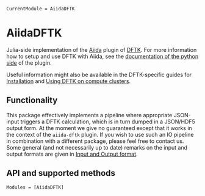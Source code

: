 ```@meta
CurrentModule = AiidaDFTK
```

# AiidaDFTK

Julia-side implementation of the [Aiida](https://aiida.net)
plugin of [DFTK](https://dftk.org).
For more information how to setup and use DFTK with Aiida,
see the [documentation of the python side](https://github.com/aiidaplugins/aiida-dftk)
of the plugin.

Useful information might also be available in the DFTK-specific guides for
[Installation](https://docs.dftk.org/stable/guide/installation/)
and [Using DFTK on compute clusters](https://docs.dftk.org/stable/tricks/compute_clusters/).

## Functionality
This package effectively implements a pipeline where appropriate
JSON-input triggers a DFTK calculation,
which is in turn dumped in a JSON/HDF5 output form.
At the moment we give no guaranteed except that it works in the context
of the `aiida-dftk` plugin.
If you wish to use such an IO pipeline in combination with a different package,
please feel free to contact us.
Some general (and not necessarily up to date) remarks
on the input and output formats are given in [Input and Output format](@ref).

## API and supported methods
```@autodocs
Modules = [AiidaDFTK]
```
